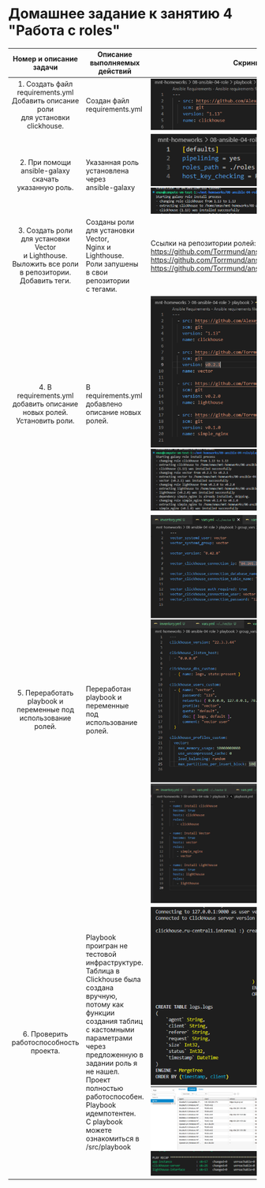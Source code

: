 # Домашнее задание к занятию 4 "Работа с roles"

|                                                                   Номер и описание задачи                                                                   | Описание выполняемых действий                                                                                                                                                                                                                                                                                                                                                                                                                                                                                                                | Скриншоты                                                                                                                                                                                                                                   |
| :------------------------------------------------------------------------------------------------------------------------------------------------------------------------------: | ----------------------------------------------------------------------------------------------------------------------------------------------------------------------------------------------------------------------------------------------------------------------------------------------------------------------------------------------------------------------------------------------------------------------------------------------------------------------------------------------------------------------------------------------------------------------- | ---------------------------------------------------------------------------------------------------------------------------------------------------------------------------------------------------------------------------------------------------- |
|                      1. Создать файл requirements.yml<br />Добавить описание роли<br />для установки clickhouse.                      | Создан файл requirements.yml                                                                                                                                                                                                                                                                                                                                                                                                                                                                                                                                  | ![1731435811963](image/README/1731435811963.png)                                                                                                                                                                                                       |
|                                              2. При помощи ansible-galaxy скачать<br />указанную роль.                                              | Указанная роль установлена через<br />ansible-galaxy                                                                                                                                                                                                                                                                                                                                                                                                                                                                                       | ![1731435873431](image/README/1731435873431.png)<br />![1731435909755](image/README/1731435909755.png)                                                                                                                                                   |
| 3. Создать роли для установки Vector<br />и Lighthouse.<br />Выложить все роли в репозитории.<br />Добавить теги. | Созданы роли для установки Vector,<br />Nginx и Lighthouse.<br />Роли запушены в свои репозитории<br />с тегами.                                                                                                                                                                                                                                                                                                                                                                                             | Ссылки на репозитории ролей:<br />https://github.com/Torrmund/ansible_vector_role/tree/main<br />https://github.com/Torrmund/ansible_role_lighthouse/tree/main<br />https://github.com/Torrmund/ansible_role_nginx/tree/main |
|                             4. В requirements.yml добавить описание<br />новых ролей.<br />Установить роли.                             | В requirements.yml добавлено<br />описание новых ролей.                                                                                                                                                                                                                                                                                                                                                                                                                                                                                     | ![1731436199265](image/README/1731436199265.png)<br />![1731436212686](image/README/1731436212686.png)                                                                                                                                                   |
|                                 5. Переработать playbook и<br />переменные под использование ролей.                                 | Переработан playbook и переменные<br />под использование ролей.                                                                                                                                                                                                                                                                                                                                                                                                                                                              | ![1731436310253](image/README/1731436310253.png)<br />![1731436324712](image/README/1731436324712.png)<br />![1731436350563](image/README/1731436350563.png)                                                                                               |
|                                                     6. Проверить работоспособность проекта.                                                     | Playbook проигран не тестовой<br />инфраструктуре.<br />Таблица в Clickhouse была создана вручную,<br />потому как функции создания таблиц <br />с кастомными параметрами через<br />предложенную в задании роль я не нашел.<br />Проект полностью работоспособен.<br />Playbook идемпотентен.<br />С playbook можете ознакомиться в<br />/src/playbook | ![1731436520532](image/README/1731436520532.png)<br />![1731436485355](image/README/1731436485355.png)<br />![1731436619375](image/README/1731436619375.png)                                                                                               |
